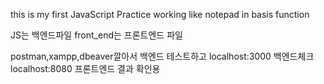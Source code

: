 this is my first JavaScript Practice
working like notepad in basis function


JS는 백엔드파일
front_end는 프론트엔드 파일

postman,xampp,dbeaver깔아서 백엔드 테스트하고
localhost:3000   백엔드체크
localhost:8080   프론트엔드 결과 확인용
